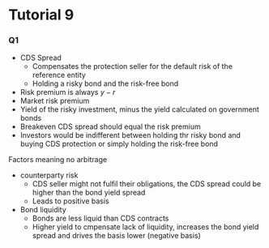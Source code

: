 # Tutorial 9

### Q1

- CDS Spread
  - Compensates the protection seller for the default risk of the reference entity
  - Holding a risky bond and the risk-free bond
- Risk premium is always $y-r$
- Market risk premium
- Yield of the risky investment, minus the yield calculated on government bonds
- Breakeven CDS spread should equal the risk premium
- Investors would be indifferent between holding thr risky bond and buying CDS protection or simply holding the risk-free bond

Factors meaning no arbitrage
- counterparty risk
  - CDS seller might not fulfil their obligations, the CDS spread could be higher than the bond yield spread
  - Leads to positive basis
- Bond liquidity
  - Bonds are less liquid than CDS contracts
  - Higher yield to cmpensate lack of liquidity, increases the bond yield spread and drives the basis lower (negative basis)
  
